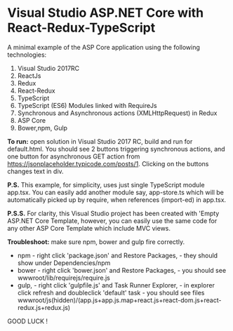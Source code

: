 # Visual Studio ASP.NET Core with React-Redux-TypeScript

A minimal example of the ASP Core application using the following technologies:

1. Visual Studio 2017RC
2. ReactJs
3. Redux
4. React-Redux
5. TypeScript
6. TypeScript (ES6) Modules linked with RequireJs
7. Synchronous and Asynchronous actions (XMLHttpRequest) in Redux
8. ASP Core
8. Bower,npm, Gulp

**To run:** open solution in Visual Studio 2017 RC, build and run for default.html. You should see 2 buttons triggering synchronous actions, and one button for asynchronous GET action from https://jsonplaceholder.typicode.com/posts/1. Clicking on the buttons changes text in div.

**P.S.** This example, for simplicity, uses just single TypeScript module app.tsx. You can easily add another module say, app-store.ts which will be automatically picked up by require, when references (import-ed) in app.tsx.

**P.S.S.** For clarity, this Visual Studio project has been created with 'Empty ASP.NET Core Template, however, you can easily use the same code for any other ASP Core Template which include MVC views.


**Troubleshoot:** make sure npm, bower and gulp fire correctly.

  - npm - right click 'package.json' and Restore Packages, - they should show under Dependencies/npm
  - bower - right click 'bower.json' and Restore Packages, - you should see wwwroot/lib/requirejs/require.js
  - gulp, - right click 'gulpfile.js' and Task Runner Explorer, - in explorer click refresh and doubleclick 'default' task - you should see files wwwroot/js(hidden)/(app.js+app.js.map+react.js+react-dom.js+react-redux.js+redux.js)
   
 
  
  GOOD LUCK !
